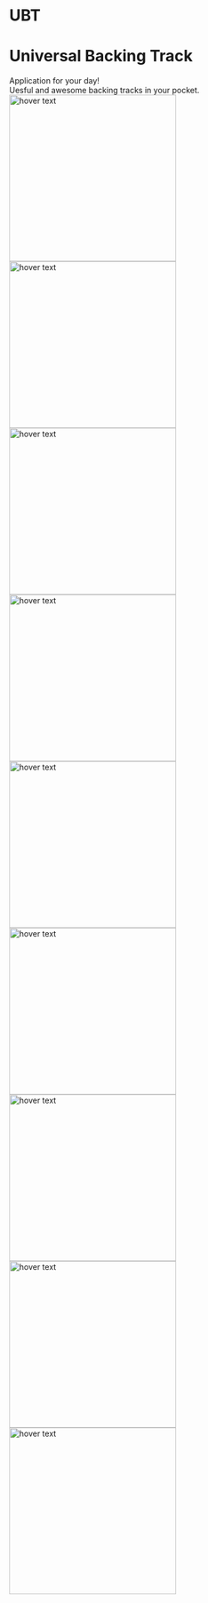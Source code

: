 # UBT
<h1>Universal Backing Track<br></h1>
Application for your day!<br>
Uesful and awesome backing tracks in your pocket.<br>
<img src="https://firebasestorage.googleapis.com/v0/b/myapp-72b61.appspot.com/o/image%2FScreenshot_2020-09-18-23-09-35-520_com.android.artem.myapp.jpg?alt=media&token=87eabe17-c440-4b7d-8be3-8fa200a3f6d3" width="300" title="hover text">
<img src="https://firebasestorage.googleapis.com/v0/b/myapp-72b61.appspot.com/o/image%2FScreenshot_2020-09-18-23-09-14-689_com.android.artem.myapp.jpg?alt=media&token=f5811969-d1b7-4a6f-a5f8-0fd54126388e" width="300" title="hover text">
<img src="https://firebasestorage.googleapis.com/v0/b/myapp-72b61.appspot.com/o/image%2FScreenshot_2020-09-18-23-09-44-141_com.android.artem.myapp.jpg?alt=media&token=aa58b3af-4ad7-41b6-8b3a-90ce70dae3ac" width="300" title="hover text">
 <img src="https://firebasestorage.googleapis.com/v0/b/myapp-72b61.appspot.com/o/image%2FScreenshot_2020-09-18-23-09-49-520_com.google.android.gms.jpg?alt=media&token=f2554673-68d9-4459-92a6-6f6f51bee7b1" width="300" title="hover text">
<img src="https://firebasestorage.googleapis.com/v0/b/myapp-72b61.appspot.com/o/image%2FScreenshot_2020-09-18-23-48-52-842_com.android.artem.myapp.jpg?alt=media&token=d4484137-09ac-4675-a871-480da45e0f13" width="300" title="hover text">
<img src="https://firebasestorage.googleapis.com/v0/b/myapp-72b61.appspot.com/o/image%2FScreenshot_2020-09-18-23-12-32-978_com.android.artem.myapp.jpg?alt=media&token=eb12302a-dd91-4f38-847a-c61df0b1032f" width="300" title="hover text">
<img src="https://firebasestorage.googleapis.com/v0/b/myapp-72b61.appspot.com/o/image%2FScreenshot_2020-09-18-23-12-55-582_com.android.artem.myapp.jpg?alt=media&token=cdb4cb27-019f-4316-9f7e-136f11745645" width="300" title="hover text">
<img src="https://firebasestorage.googleapis.com/v0/b/myapp-72b61.appspot.com/o/image%2FScreenshot_2020-09-18-23-13-21-377_com.android.artem.myapp.jpg?alt=media&token=a1368ed4-fffd-4cc3-9b45-f7454b5e7eea" width="300" title="hover text">
<img src="https://firebasestorage.googleapis.com/v0/b/myapp-72b61.appspot.com/o/image%2FScreenshot_2020-09-18-23-13-23-423_com.android.artem.myapp.jpg?alt=media&token=fb2af6af-8785-41bd-a978-f957e2e1996d" width="300" title="hover text">

